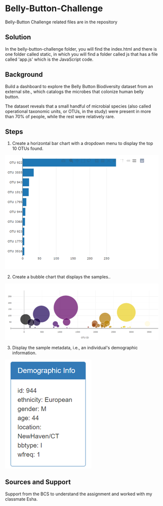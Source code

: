 # Belly-Button-Challenge
Belly-Button Challenge related files are in the repository

## Solution
In the belly-button-challenge folder, you will find the index.html and there is one folder called static, in which you will find a folder called js that has a file called 'app.js' which is the JavaScript code.

## Background
Build a dashboard to explore the Belly Button Biodiversity dataset from an external site., which catalogs the microbes that colonize human belly button.

The dataset reveals that a small handful of microbial species (also called operational taxonomic units, or OTUs, in the study) were present in more than 70% of people, while the rest were relatively rare.


## Steps

1. Create a horizontal bar chart with a dropdown menu to display the top 10 OTUs found.

   
![output](H_barchart.png)



2. Create a bubble chart that displays the samples..

   
![output](bubble_chart.png)



3. Display the sample metadata, i.e., an individual's demographic information.


![output](demo_info.png)


## Sources and Support
Support from the BCS to understand the assignment and worked with my classmate Esha. 
